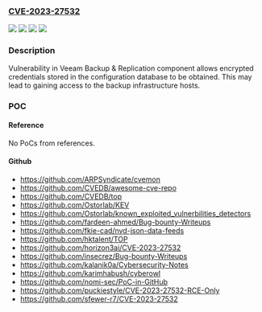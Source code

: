 ### [CVE-2023-27532](https://cve.mitre.org/cgi-bin/cvename.cgi?name=CVE-2023-27532)
![](https://img.shields.io/static/v1?label=Product&message=Veeam%20Backup%20%26%20Replication&color=blue)
![](https://img.shields.io/static/v1?label=Version&message=11a%20(build%2011.0.1.1261%20P20230227)%20&color=brightgreen)
![](https://img.shields.io/static/v1?label=Version&message=Fixed%20Versions%3A%20v12%20(build%2012.0.0.1420%20P20230223)%20&color=brightgreen)
![](https://img.shields.io/static/v1?label=Vulnerability&message=Missing%20Authentication%20for%20Critical%20Function%20(CWE-306)&color=brightgreen)

### Description

Vulnerability in Veeam Backup & Replication component allows encrypted credentials stored in the configuration database to be obtained. This may lead to gaining access to the backup infrastructure hosts.

### POC

#### Reference
No PoCs from references.

#### Github
- https://github.com/ARPSyndicate/cvemon
- https://github.com/CVEDB/awesome-cve-repo
- https://github.com/CVEDB/top
- https://github.com/Ostorlab/KEV
- https://github.com/Ostorlab/known_exploited_vulnerbilities_detectors
- https://github.com/fardeen-ahmed/Bug-bounty-Writeups
- https://github.com/fkie-cad/nvd-json-data-feeds
- https://github.com/hktalent/TOP
- https://github.com/horizon3ai/CVE-2023-27532
- https://github.com/insecrez/Bug-bounty-Writeups
- https://github.com/kalanik0a/Cybersecurity-Notes
- https://github.com/karimhabush/cyberowl
- https://github.com/nomi-sec/PoC-in-GitHub
- https://github.com/puckiestyle/CVE-2023-27532-RCE-Only
- https://github.com/sfewer-r7/CVE-2023-27532

